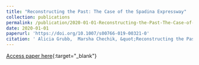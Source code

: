 ```yaml
---
title: "Reconstructing the Past: The Case of the Spadina Expressway"
collection: publications
permalink: /publication/2020-01-01-Reconstructing-the-Past-The-Case-of-the-Spadina-Expressway
date: 2020-01-01
paperurl: 'https://doi.org/10.1007/s00766-019-00321-0'
citation: ' Alicia Grubb,  Marsha Chechik, &quot;Reconstructing the Past: The Case of the Spadina Expressway.&quot;, 2020.'
---
```

[Access paper here](https://doi.org/10.1007/s00766-019-00321-0){:target="_blank"}
